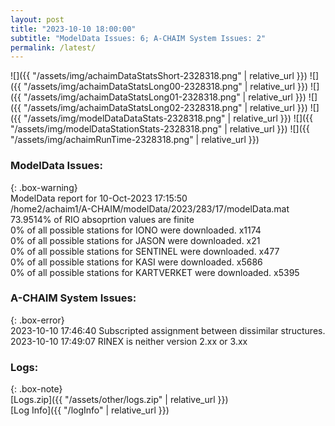 ```yaml
---
layout: post
title: "2023-10-10 18:00:00"
subtitle: "ModelData Issues: 6; A-CHAIM System Issues: 2"
permalink: /latest/
---
```


![]({{ "/assets/img/achaimDataStatsShort-2328318.png" | relative_url }})
![]({{ "/assets/img/achaimDataStatsLong00-2328318.png" | relative_url }})
![]({{ "/assets/img/achaimDataStatsLong01-2328318.png" | relative_url }})
![]({{ "/assets/img/achaimDataStatsLong02-2328318.png" | relative_url }})
![]({{ "/assets/img/modelDataDataStats-2328318.png" | relative_url }})
![]({{ "/assets/img/modelDataStationStats-2328318.png" | relative_url }})
![]({{ "/assets/img/achaimRunTime-2328318.png" | relative_url }})


### ModelData Issues:  
  
{: .box-warning}  
 ModelData report for 10-Oct-2023 17:15:50   
 /home2/achaim1/A-CHAIM/modelData/2023/283/17/modelData.mat   
 73.9514% of RIO absoprtion values are finite   
 0% of all possible stations for IONO were downloaded. x1174   
 0% of all possible stations for JASON were downloaded. x21   
 0% of all possible stations for SENTINEL were downloaded. x477   
 0% of all possible stations for KASI were downloaded. x5686   
 0% of all possible stations for KARTVERKET were downloaded. x5395   
  
### A-CHAIM System Issues:  
  
{: .box-error}  
2023-10-10 17:46:40 Subscripted assignment between dissimilar structures.  
2023-10-10 17:49:07 RINEX is neither version 2.xx or 3.xx  

### Logs:  
  
{: .box-note}  
[Logs.zip]({{ "/assets/other/logs.zip" | relative_url }})  
[Log Info]({{ "/logInfo" | relative_url }})  
